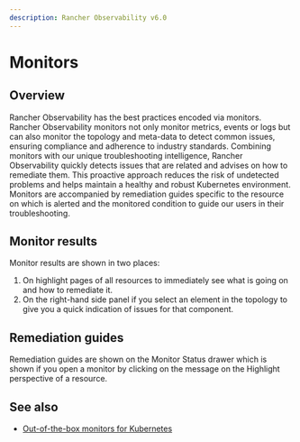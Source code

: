 ```yaml
---
description: Rancher Observability v6.0
---
```


# Monitors

## Overview

Rancher Observability has the best practices encoded via monitors. Rancher Observability monitors not only monitor metrics, events or logs but can also monitor the topology and meta-data to detect common issues, ensuring compliance and adherence to industry standards.
Combining monitors with our unique troubleshooting intelligence, Rancher Observability quickly detects issues that are related and advises on how to remediate them. This proactive approach reduces the risk of undetected problems and helps maintain a healthy and robust Kubernetes environment.
Monitors are accompanied by remediation guides specific to the resource on which is alerted and the monitored condition to guide our users in their troubleshooting.

## Monitor results

Monitor results are shown in two places:

1. On highlight pages of all resources to immediately see what is going on and how to remediate it.
2. On the right-hand side panel if you select an element in the topology to give you a quick indication of issues for that component.

## Remediation guides

Remediation guides are shown on the Monitor Status drawer which is shown if you open a monitor by clicking on the message on the Highlight perspective of a resource.

## See also

* [Out-of-the-box monitors for Kubernetes](/use/alerting/kubernetes-monitors.md)
